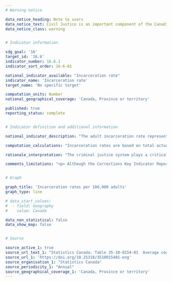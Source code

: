 ```yaml
---
# Warning notice

data_notice_heading: Note to users
data_notice_text: Civil Justice is an important component of the Canadian Ambition, <em>Equal access to justice</em> as Canadians' ability to access civil justice impacts their lives materially. Relevant civil justice data is currently being collected by Statcan and will be released in 2022.
data_notice_class: warning


# Indicator information

sdg_goal: '16'
target_id: '16.6'
indicator_number: 16.6.1
indicator_sort_order: 16-6-01

national_indicator_available: "Incarceration rate"
indicator_name: 'Incarceration rate'
target_name: 'No specific target'

computation_units: Number
national_geographical_coverage: 'Canada, Province or territory'

published: true
reporting_status: complete


# Indicator definition and additional information

national_indicator_description: "The adult incarceration rate represents the average number of adults in custody per day for every 100,000 individuals in the adult population (18 years and older). It includes adults in sentenced custody, remand and other temporary detention."

computation_calculations: "Incarceration rates are based on total actual-in counts, as well as population estimates provided by Demography Division of Statistics Canada."

rationale_interpretation: "The criminal justice system plays a critical role in ensuring the overall safety, wellness and productivity of Canadians. Efforts to ensure that Canada is a just and law-abiding society with an accessible, efficient and fair system of justice, directly contribute to the well-being of the country. Helping Canadians to feel safe in their communities and have confidence in their justice system improves their quality of life, as well as their contribution to Canada’s prosperity. (https://www.justice.gc.ca/eng/rp-pr/jr/press/)"

comments_limitations: "<p> Although the Corrections Key Indicator Report attempts to standardize the way in which data are reported, limitations due to differences among jurisdictional operations may restrict uniform application of the definitions in some situations. For this reason, inter-jurisdictional comparisons of the data should be made with caution. <br> Due to rounding, figures may not add to totals. </p>"


# Graph

graph_title: 'Incarceration rates per 100,000 adults'
graph_type: line

# data_start_values:
#  - field: Geography
#    value: Canada

data_non_statistical: false
data_show_map: false


# Source

source_active_1: true
source_url_text_1: "Statistics Canada. Table 35-10-0154-01  Average counts of adults in provincial and territorial correctional programs"
source_url_1: 'https://doi.org/10.25318/3510015401-eng'
source_organisation_1: "Statistics Canada"
source_periodicity_1: "Annual"
source_geographical_coverage_1: 'Canada, Province or territory'
---
```


